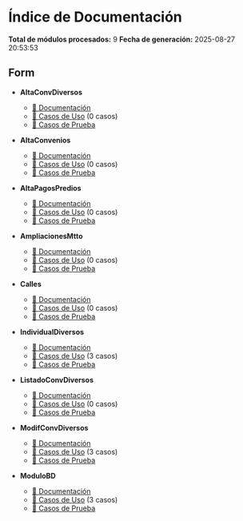 # Índice de Documentación

**Total de módulos procesados:** 9
**Fecha de generación:** 2025-08-27 20:53:53

## Form

- **AltaConvDiversos**
  - [📄 Documentación](modules/AltaConvDiversos.md)
  - [🎯 Casos de Uso](use-cases/AltaConvDiversos_use_cases.md) (0 casos)
  - [🧪 Casos de Prueba](test-cases/AltaConvDiversos_test_cases.md)

- **AltaConvenios**
  - [📄 Documentación](modules/AltaConvenios.md)
  - [🎯 Casos de Uso](use-cases/AltaConvenios_use_cases.md) (0 casos)
  - [🧪 Casos de Prueba](test-cases/AltaConvenios_test_cases.md)

- **AltaPagosPredios**
  - [📄 Documentación](modules/AltaPagosPredios.md)
  - [🎯 Casos de Uso](use-cases/AltaPagosPredios_use_cases.md) (0 casos)
  - [🧪 Casos de Prueba](test-cases/AltaPagosPredios_test_cases.md)

- **AmpliacionesMtto**
  - [📄 Documentación](modules/AmpliacionesMtto.md)
  - [🎯 Casos de Uso](use-cases/AmpliacionesMtto_use_cases.md) (0 casos)
  - [🧪 Casos de Prueba](test-cases/AmpliacionesMtto_test_cases.md)

- **Calles**
  - [📄 Documentación](modules/Calles.md)
  - [🎯 Casos de Uso](use-cases/Calles_use_cases.md) (0 casos)
  - [🧪 Casos de Prueba](test-cases/Calles_test_cases.md)

- **IndividualDiversos**
  - [📄 Documentación](modules/IndividualDiversos.md)
  - [🎯 Casos de Uso](use-cases/IndividualDiversos_use_cases.md) (3 casos)
  - [🧪 Casos de Prueba](test-cases/IndividualDiversos_test_cases.md)

- **ListadoConvDiversos**
  - [📄 Documentación](modules/ListadoConvDiversos.md)
  - [🎯 Casos de Uso](use-cases/ListadoConvDiversos_use_cases.md) (0 casos)
  - [🧪 Casos de Prueba](test-cases/ListadoConvDiversos_test_cases.md)

- **ModifConvDiversos**
  - [📄 Documentación](modules/ModifConvDiversos.md)
  - [🎯 Casos de Uso](use-cases/ModifConvDiversos_use_cases.md) (3 casos)
  - [🧪 Casos de Prueba](test-cases/ModifConvDiversos_test_cases.md)

- **ModuloBD**
  - [📄 Documentación](modules/ModuloBD.md)
  - [🎯 Casos de Uso](use-cases/ModuloBD_use_cases.md) (3 casos)
  - [🧪 Casos de Prueba](test-cases/ModuloBD_test_cases.md)

